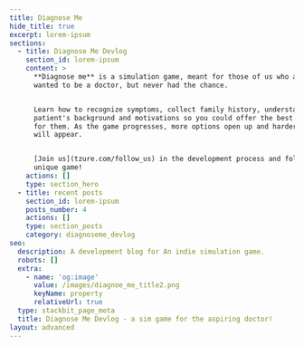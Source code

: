 ```yaml
---
title: Diagnose Me
hide_title: true
excerpt: lorem-ipsum
sections:
  - title: Diagnose Me Devlog
    section_id: lorem-ipsum
    content: >
      **Diagnose me** is a simulation game, meant for those of us who always
      wanted to be a doctor, but never had the chance.


      Learn how to recognize symptoms, collect family history, understand a
      patient's background and motivations so you could offer the best treatment
      for them. As the game progresses, more options open up and harder cases
      will appear.


      [Join us](tzure.com/follow_us) in the development process and follow this
      unique game!
    actions: []
    type: section_hero
  - title: recent posts
    section_id: lorem-ipsum
    posts_number: 4
    actions: []
    type: section_posts
    category: diagnoseme_devlog
seo:
  description: A development blog for An indie simulation game.
  robots: []
  extra:
    - name: 'og:image'
      value: /images/diagnoe_me_title2.png
      keyName: property
      relativeUrl: true
  type: stackbit_page_meta
  title: Diagnose Me Devlog - a sim game for the aspiring doctor!
layout: advanced
---
```


